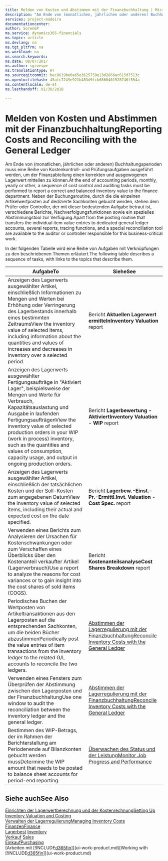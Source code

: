 ```yaml
---
title: Melden von Kosten und Abstimmen mit der Finanzbuchhaltung | Microsoft Docs
description: "Am Ende von (monatlichen, jährlichen oder anderen) Buchhaltungsperioden muss eine Reihe von Kostenkontroll- und Prüfungsaufgaben ausgeführt werden, um der Finanzabteilung einen korrekten und ausgewogenen Lagerwert mitteilen zu können. Neben der Buchungsroutine, durch die die einzelnen Artikelwertposten auf dedizierte Sachkonten gebucht werden, stehen dem Prüfer oder Controller, der mit dieser bedeutenden Aufgabe betraut ist, verschiedene Berichte, Nachverfolgungsfunktionen sowie ein spezielles Abstimmungstool zur Verfügung."
services: project-madeira
documentationcenter: 
author: SorenGP
ms.service: dynamics365-financials
ms.topic: article
ms.devlang: na
ms.tgt_pltfrm: na
ms.workload: na
ms.search.keywords: 
ms.date: 08/07/2017
ms.author: sgroespe
ms.translationtype: HT
ms.sourcegitcommit: bec0619be0a65e3625759e13d2866ac615d7513c
ms.openlocfilehash: 45afc7249e921b483d9fcb6860401528746f554a
ms.contentlocale: de-at
ms.lasthandoff: 01/30/2018

---
```

# <a name="reporting-costs-and-reconciling-with-the-general-ledger"></a><span data-ttu-id="d7013-104">Melden von Kosten und Abstimmen mit der Finanzbuchhaltung</span><span class="sxs-lookup"><span data-stu-id="d7013-104">Reporting Costs and Reconciling with the General Ledger</span></span>
<span data-ttu-id="d7013-105">Am Ende von (monatlichen, jährlichen oder anderen) Buchhaltungsperioden muss eine Reihe von Kostenkontroll- und Prüfungsaufgaben ausgeführt werden, um der Finanzabteilung einen korrekten und ausgewogenen Lagerwert mitteilen zu können.</span><span class="sxs-lookup"><span data-stu-id="d7013-105">At the end of accounting periods, monthly, yearly or other, a sequence of cost control and auditing tasks must be performed to report a correct and balanced inventory value to the finance department.</span></span> <span data-ttu-id="d7013-106">Neben der Buchungsroutine, durch die die einzelnen Artikelwertposten auf dedizierte Sachkonten gebucht werden, stehen dem Prüfer oder Controller, der mit dieser bedeutenden Aufgabe betraut ist, verschiedene Berichte, Nachverfolgungsfunktionen sowie ein spezielles Abstimmungstool zur Verfügung.</span><span class="sxs-lookup"><span data-stu-id="d7013-106">Apart from the posting routine that transfers the individual item value entries to dedicated general ledger accounts, several reports, tracing functions, and a special reconciliation tool are available to the auditor or controller responsible for this business-critical work.</span></span>  

 <span data-ttu-id="d7013-107">In der folgenden Tabelle wird eine Reihe von Aufgaben mit Verknüpfungen zu den beschriebenen Themen erläutert.</span><span class="sxs-lookup"><span data-stu-id="d7013-107">The following table describes a sequence of tasks, with links to the topics that describe them.</span></span>   

|<span data-ttu-id="d7013-108">**Aufgabe**</span><span class="sxs-lookup"><span data-stu-id="d7013-108">**To**</span></span>|<span data-ttu-id="d7013-109">**Siehe**</span><span class="sxs-lookup"><span data-stu-id="d7013-109">**See**</span></span>|  
|------------|-------------|  
|<span data-ttu-id="d7013-110">Anzeigen des Lagerwerts ausgewählter Artikel, einschließlich Informationen zu Mengen und Werten bei Erhöhung oder Verringerung des Lagerbestands innerhalb eines bestimmten Zeitraums</span><span class="sxs-lookup"><span data-stu-id="d7013-110">View the inventory value of selected items, including information about the quantities and values of increases and decreases in inventory over a selected period.</span></span>|<span data-ttu-id="d7013-111">Bericht **Aktuellen Lagerwert ermitteln**</span><span class="sxs-lookup"><span data-stu-id="d7013-111">**Inventory Valuation** report</span></span>|  
|<span data-ttu-id="d7013-112">Anzeigen des Lagerwerts ausgewählter Fertigungsaufträge in "Aktiviert Lager", beispielsweise der Mengen und Werte für Verbrauch, Kapazitätsauslastung und Ausgabe in laufenden Fertigungsaufträgen</span><span class="sxs-lookup"><span data-stu-id="d7013-112">View the inventory value of selected production orders in your WIP (work in process) inventory, such as the quantities and values of consumption, capacity usage, and output in ongoing production orders.</span></span>|<span data-ttu-id="d7013-113">Bericht **Lagerbewertung - Aktiviert**</span><span class="sxs-lookup"><span data-stu-id="d7013-113">**Inventory Valuation - WIP** report</span></span>|  
|<span data-ttu-id="d7013-114">Anzeigen des Lagerwerts ausgewählter Artikel, einschließlich der tatsächlichen Kosten und der Soll-Kosten zum angegebenen Datum</span><span class="sxs-lookup"><span data-stu-id="d7013-114">View the inventory value of selected items, including their actual and expected cost on the date specified.</span></span>|<span data-ttu-id="d7013-115">Bericht **Lagerbew.-Einst.-Pr.-Ermittl.**</span><span class="sxs-lookup"><span data-stu-id="d7013-115">**Invt. Valuation - Cost Spec.** report</span></span>|  
|<span data-ttu-id="d7013-116">Verwenden eines Berichts zum Analysieren der Ursachen für Kostenschwankungen oder zum Verschaffen eines Überblicks über den Kostenanteil verkaufter Artikel (Lagerverbrauch)</span><span class="sxs-lookup"><span data-stu-id="d7013-116">Use a report to analyze the reasons for cost variances or to gain insight into the cost shares of sold items (COGS).</span></span>|<span data-ttu-id="d7013-117">Bericht **Kostenanteilsanalyse**</span><span class="sxs-lookup"><span data-stu-id="d7013-117">**Cost Shares Breakdown** report</span></span>|  
|<span data-ttu-id="d7013-118">Periodisches Buchen der Wertposten von Artikeltransaktionen aus den Lagerposten auf die entsprechenden Sachkonten, um die beiden Bücher abzustimmen</span><span class="sxs-lookup"><span data-stu-id="d7013-118">Periodically post the value entries of item transactions from the inventory ledger to the related G/L accounts to reconcile the two ledgers.</span></span>|[<span data-ttu-id="d7013-119">Abstimmen der Lagerregulierung mit der Finanzbuchhaltung</span><span class="sxs-lookup"><span data-stu-id="d7013-119">Reconcile Inventory Costs with the General Ledger</span></span>](finance-how-to-post-inventory-costs-to-the-general-ledger.md)|  
|<span data-ttu-id="d7013-120">Verwenden eines Fensters zum Überprüfen der Abstimmung zwischen den Lagerposten und der Finanzbuchhaltung</span><span class="sxs-lookup"><span data-stu-id="d7013-120">Use one window to audit the reconciliation between the inventory ledger and the general ledger.</span></span>|[<span data-ttu-id="d7013-121">Abstimmen der Lagerregulierung mit der Finanzbuchhaltung</span><span class="sxs-lookup"><span data-stu-id="d7013-121">Reconcile Inventory Costs with the General Ledger</span></span>](finance-how-to-post-inventory-costs-to-the-general-ledger.md)|  
|<span data-ttu-id="d7013-122">Bestimmen des WIP-Betrags, der im Rahmen der Berichterstellung am Periodenende auf Bilanzkonten gebucht werden muss</span><span class="sxs-lookup"><span data-stu-id="d7013-122">Determine the WIP amount that needs to be posted to balance sheet accounts for period-end reporting.</span></span>|[<span data-ttu-id="d7013-123">Überwachen des Status und der Leistung</span><span class="sxs-lookup"><span data-stu-id="d7013-123">Monitor Job Progress and Performance</span></span>](projects-how-monitor-progress-performance.md)|

## <a name="see-also"></a><span data-ttu-id="d7013-124">Siehe auch</span><span class="sxs-lookup"><span data-stu-id="d7013-124">See Also</span></span>  
[<span data-ttu-id="d7013-125">Einrichten der Lagerwertberechnung und der Kostenrechnung</span><span class="sxs-lookup"><span data-stu-id="d7013-125">Setting Up Inventory Valuation and Costing</span></span>](finance-set-up-inventory-valuation-and-costing.md)  
[<span data-ttu-id="d7013-126">Verwalten der Lagerregulierung</span><span class="sxs-lookup"><span data-stu-id="d7013-126">Managing Inventory Costs</span></span>](finance-manage-inventory-costs.md)  
[<span data-ttu-id="d7013-127">Finanzen</span><span class="sxs-lookup"><span data-stu-id="d7013-127">Finance</span></span>](finance.md)  
<span data-ttu-id="d7013-128">[Lagerbest](inventory-manage-inventory.md) </span><span class="sxs-lookup"><span data-stu-id="d7013-128">[Inventory](inventory-manage-inventory.md) </span></span>  
<span data-ttu-id="d7013-129">[Verkauf](sales-manage-sales.md) </span><span class="sxs-lookup"><span data-stu-id="d7013-129">[Sales](sales-manage-sales.md) </span></span>  
[<span data-ttu-id="d7013-130">Einkauf</span><span class="sxs-lookup"><span data-stu-id="d7013-130">Purchasing</span></span>](purchasing-manage-purchasing.md)  
<span data-ttu-id="d7013-131">[Arbeiten mit [!INCLUDE[d365fin](includes/d365fin_md.md)]](ui-work-product.md)</span><span class="sxs-lookup"><span data-stu-id="d7013-131">[Working with [!INCLUDE[d365fin](includes/d365fin_md.md)]](ui-work-product.md)</span></span>

